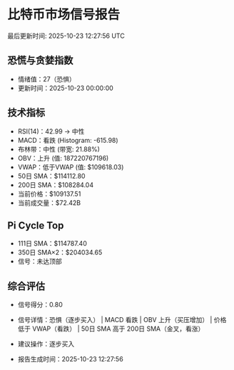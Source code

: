 # 比特币市场信号报告

最后更新时间: 2025-10-23 12:27:56 UTC

## 恐慌与贪婪指数
- 情绪值：27（恐惧）
- 更新时间：2025-10-23 00:00:00

## 技术指标
- RSI(14)：42.99 → 中性
- MACD：看跌 (Histogram: -615.98)
- 布林带：中性 (带宽: 21.88%)
- OBV：上升 (值: 187220767196)
- VWAP：低于VWAP (值: $109618.03)
- 50日 SMA：$114112.80
- 200日 SMA：$108284.04
- 当前价格：$109137.51
- 当前成交量：$72.42B

## Pi Cycle Top
- 111日 SMA：$114787.40
- 350日 SMA×2：$204034.65
- 信号：未达顶部

## 综合评估
- 信号得分：0.80
- 信号详情：恐惧（逐步买入） | MACD 看跌 | OBV 上升（买压增加） | 价格低于 VWAP（看跌） | 50日 SMA 高于 200日 SMA（金叉，看涨）
- 建议操作：逐步买入

- 报告生成时间：2025-10-23 12:27:56